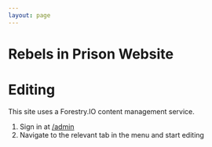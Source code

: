 ```yaml
---
layout: page
---
```

# Rebels in Prison Website

# Editing

This site uses a Forestry.IO content management service.

1. Sign in at [/admin](/admin)
1. Navigate to the relevant tab in the menu and start editing

